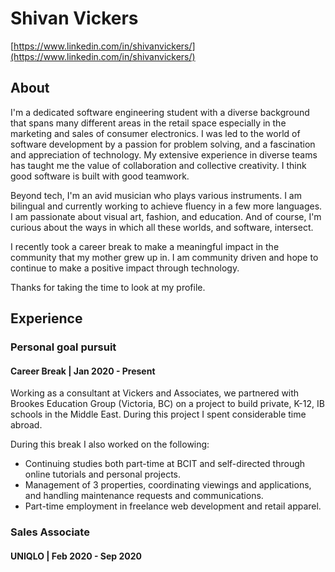 # Shivan Vickers

[https://www.linkedin.com/in/shivanvickers/](https://www.linkedin.com/in/shivanvickers/)

## About

I'm a dedicated software engineering student with a diverse background that spans many different areas in the retail space especially in the marketing and sales of consumer electronics. I was led to the world of software development by a passion for problem solving, and a fascination and appreciation of technology. My extensive experience in diverse teams has taught me the value of collaboration and collective creativity. I think good software is built with good teamwork.

Beyond tech, I'm an avid musician who plays various instruments. I am bilingual and currently working to achieve fluency in a few more languages. I am passionate about visual art, fashion, and education. And of course, I'm curious about the ways in which all these worlds, and software, intersect.

I recently took a career break to make a meaningful impact in the community that my mother grew up in. I am community driven and hope to continue to make a positive impact through technology.

Thanks for taking the time to look at my profile.

## Experience

### Personal goal pursuit

#### Career Break | Jan 2020 - Present

Working as a consultant at Vickers and Associates, we partnered with Brookes Education Group (Victoria, BC) on a project to build private, K-12, IB schools in the Middle East. During this project I spent considerable time abroad.

During this break I also worked on the following:

- Continuing studies both part-time at BCIT and self-directed through online tutorials and personal projects.
- Management of 3 properties, coordinating viewings and applications, and handling maintenance requests and communications.
- Part-time employment in freelance web development and retail apparel.

### Sales Associate

#### UNIQLO | Feb 2020 - Sep 2020
